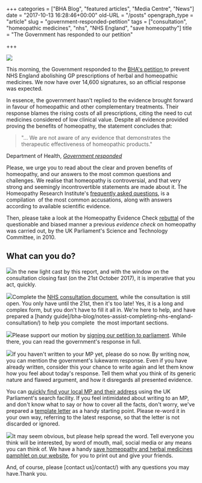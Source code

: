 +++
categories = ["BHA Blog", "featured articles", "Media Centre", "News"]
date = "2017-10-13 16:28:46+00:00"
old-URL = "/posts"
opengraph_type = "article"
slug = "government-responded-petition"
tags = ["consultation", "homeopathic medicines", "nhs", "NHS England", "save homeopathy"]
title = "The Government has responded to our petition"

+++

![](https://res.cloudinary.com/homeopathyuk/v1557403245/bha/Save-Homeopathy-and-Herbal-Medicines-on-the-NHS-300x169.jpeg)

This morning, the Government responded to the [BHA's petition ](https://petition.parliament.uk/petitions/200154)to prevent NHS England abolishing GP prescriptions of herbal and homeopathic medicines. We now have over 14,600 signatures, so an official response was expected.

In essence, the government hasn't replied to the evidence brought forward in favour of homeopathic and other complementary treatments. Their response blames the rising costs of all prescriptions, citing the need to cut medicines considered of low clinical value. Despite all evidence provided proving the benefits of homeopathy, the statement concludes that:

<blockquote>"... We are not aware of any evidence that demonstrates the therapeutic effectiveness of homeopathic products."</blockquote>

Department of Health, _[Government responded](https://petition.parliament.uk/petitions/200154#response-threshold)_

Please, we urge you to read about the clear and proven benefits of homeopathy, and our answers to the most common questions and challenges. We realise that homeopathy is controversial, and that very strong and seemingly incontrovertible statements are made about it. The Homeopathy Research Institute's [frequently asked questions](https://www.hri-research.org/resources/homeopathy-faqs/), is a compilation  of the most common accusations, along with answers according to available scientific evidence.

Then, please take a look at the Homeopathy Evidence Check [rebuttal](http://www.homeopathyevidencecheck.org/) of the questionable and biased manner a previous _evidence check_ on homeopathy was carried out, by the UK Parliament's Science and Technology Committee, in 2010.

## What can you do?

![](https://res.cloudinary.com/homeopathyuk/v1557403245/bha/NHS-England-2017-consultation-infographic-actions-you-can-take-1024x342.jpg)In the new light cast by this report, and with the window on the consultation closing fast (on the 21st October 2017), it is imperative that you act, quickly.

![](https://res.cloudinary.com/homeopathyuk/v1557403245/bha/complete-the-consultation-document-300x157.jpg)Complete the [NHS consultation document](https://www.engage.england.nhs.uk/consultation/items-routinely-prescribed/consultation/intro/), while the consultation is still open. You only have until the 21st, then it's too late! Yes, it is a long and complex form, but you don't have to fill it all in. We're here to help, and have prepared a [handy guide]/bha-blog/notes-assist-completing-nhs-england-consultation/) to help you complete  the most important sections.

![](https://res.cloudinary.com/homeopathyuk/v1557403245/bha/sign-the-petition-mail-newsletter-300x111.jpg)Please support our motion by [signing our petition to parliament](https://petition.parliament.uk/petitions/200154#response-threshold). While there, you can read the government's response in full.

![](https://res.cloudinary.com/homeopathyuk/v1557403245/bha/write-to-your-mp-mail-newsletter-300x127.jpg)If you haven't written to your MP yet, please do so now. By writing now, you can mention the government's lukewarm response. Even if you have already written, consider this your chance to write again and let them know how you feel about today's response. Tell them what you think of its generic nature and flawed argument, and how it disregards all presented evidence.

You can [quickly find your local MP and their address](http://www.parliament.uk/mps-lords-and-offices/mps/) using the UK Parliament's search facility. If you feel intimidated about writing to an MP, and don't know what to say or how to cover all the facts, don't worry, we've prepared a [template letter](https://res.cloudinary.com/homeopathyuk/v1557403245/bha/NHS-England-Consultation-letter-to-MPs.docx) as a handy starting point. Please re-word it in your own way, referring to the latest response, so that the letter is not discarded or ignored.

![](https://res.cloudinary.com/homeopathyuk/v1557403245/bha/spread-the-word-mail-newsletter-300x129.jpg)It may seem obvious, but please help spread the word. Tell everyone you think will be interested, by word of mouth, mail, social media or any means you can think of. We have a handy [save homeopathy and herbal medicines pamphlet on our website](https://res.cloudinary.com/homeopathyuk/v1557403245/bha/NHS-England-2017-consultation-infographic-BHA-1.pdf), for you to print out and give your friends.

And, of course, please [contact us]/contact/) with any questions you may have.Thank you.

